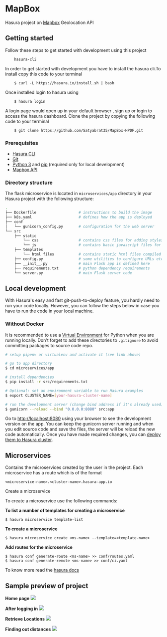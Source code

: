 # MapBox

 Hasura project on [Mapbox](https://www.mapbox.com/) Geolocation API


## Getting started

Follow these steps to get started with development using this project

		hasura-cli

In order to get started with development you have to install the hasura cli.To install copy this code to your terminal 

		$ curl -L https://hasura.io/install.sh | bash

Once installed login to hasura using

		$ hasura login
        
A login page would open up in your default browser , sign up or login to access the hasura dashboard. Clone the project by copying the following code to your terminal 

		$ git clone https://github.com/Satyabrat35/MapBox-HPDF.git

### Prerequisites

- [Hasura CLI](https://docs.hasura.io/0.15/manual/install-hasura-cli.html)
- [Git](https://git-scm.com)
- [Python 3](https://www.python.org/downloads/) and [pip](https://pip.pypa.io/en/stable/installing/) (required only for local development)
- [Mapbox API](https://www.mapbox.com/api-documentation/?language=Python#introduction)

### Directory structure

The flask microservice is located in `microservices/app` directory in your Hasura project with the following structure:

```bash
.
├── Dockerfile                   # instructions to build the image
├── k8s.yaml                     # defines how the app is deployed
├── conf
│   └── gunicorn_config.py       # configuration for the web server
└── src
	├── static
    	└── css                  # contains css files for adding styles
        └── js                   # contains basic javascript files for authentication purposes
    ├── templates 
    	└── html files           # contains static html files compiled with Jinja2 template
    ├── config.py                # some utilities to configure URLs etc               
    ├── __init__.py              # main Flask app is defined here
    ├── requirements.txt         # python dependency requirements
    └── server.py                # main Flask server code
```

## Local development

With Hasura's easy and fast git-push-to-deploy feature, you hardly need to run your code locally.
However, you can follow the steps below in case you have to run the code in your local machine.

### Without Docker

It is recommended to use a [Virtual Environment](http://docs.python-guide.org/en/latest/dev/virtualenvs/) for Python when you are running locally.
Don't forget to add these directories to `.gitignore` to avoid committing packages to source code repo.

```bash
# setup pipenv or virtualenv and activate it (see link above)

# go to app directory
$ cd microservices/app

# install dependencies
$ pip install -r src/requirements.txt

# Optional: set an environment variable to run Hasura examples 
$ export CLUSTER_NAME=[your-hasura-cluster-name]

# run the development server (change bind address if it's already used)
$ gunicorn --reload --bind "0.0.0.0:8080" src:app
```

Go to [http://localhost:8080](http://localhost:8080) using your browser to see the development version on the app.
You can keep the gunicorn server running and when you edit source code and save the files, the server will be reload the new code automatically.
Once you have made required changes, you can [deploy them to Hasura cluster](#deploy).


## Microservices

Contains the microservices created by the user in the project. Each microservice has a route which is of the format

	<microservice-name>.<cluster-name>.hasura-app.io

Create a microservice

To create a microservice use the following commands:

**To list a number of templates for creating a microservice**

	$ hasura microservice template-list

**To create a microservice**

	$ hasura microservice create <ms-name> --template=<template-name>

**Add routes for the microservice**

	$ hasura conf generate-route <ms-name> >> conf/routes.yaml
	$ hasura conf generate-remote <ms-name> >> conf/ci.yaml

To know more read the [hasura docs](https://docs.hasura.io/)

## Sample preview of project 
**Home page**
![]({{site.baseurl}}/https://raw.github.com/Satyabrat35/MapBox-HPDF/blob/master/microservices/app/src/images/home.png)

**After logging in**
![]({{site.baseurl}}/https://raw.github.com/Satyabrat35/MapBox-HPDF/blob/master/microservices/app/src/images/main.png)

**Retrieve Locations**
![]({{site.baseurl}}/https://raw.github.com/Satyabrat35/MapBox-HPDF/blob/master/microservices/app/src/images/search.png)

**Finding out distances**
![]({{site.baseurl}}/https://raw.github.com/Satyabrat35/MapBox-HPDF/blob/master/microservices/app/src/images/navigate.png)
